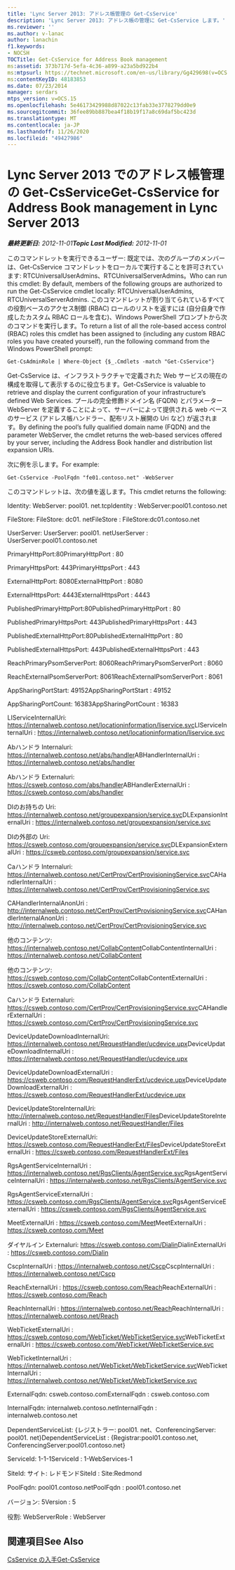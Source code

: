 ```yaml
---
title: 'Lync Server 2013: アドレス帳管理の Get-CsService'
description: 'Lync Server 2013: アドレス帳の管理に Get-CsService します。'
ms.reviewer: ''
ms.author: v-lanac
author: lanachin
f1.keywords:
- NOCSH
TOCTitle: Get-CsService for Address Book management
ms:assetid: 373b717d-5efa-4c36-a899-a23a5bd922b4
ms:mtpsurl: https://technet.microsoft.com/en-us/library/Gg429698(v=OCS.15)
ms:contentKeyID: 48183853
ms.date: 07/23/2014
manager: serdars
mtps_version: v=OCS.15
ms.openlocfilehash: 5e46173429988d87022c13fab33e3778279dd0e9
ms.sourcegitcommit: 36fee89bb887bea4f18b19f17a8c69daf5bc423d
ms.translationtype: MT
ms.contentlocale: ja-JP
ms.lasthandoff: 11/26/2020
ms.locfileid: "49427986"
---
```

# <a name="get-csservice-for-address-book-management-in-lync-server-2013"></a><span data-ttu-id="6bee0-103">Lync Server 2013 でのアドレス帳管理の Get-CsService</span><span class="sxs-lookup"><span data-stu-id="6bee0-103">Get-CsService for Address Book management in Lync Server 2013</span></span>

<div data-xmlns="http://www.w3.org/1999/xhtml">

<div class="topic" data-xmlns="http://www.w3.org/1999/xhtml" data-msxsl="urn:schemas-microsoft-com:xslt" data-cs="https://msdn.microsoft.com/">

<div data-asp="https://msdn2.microsoft.com/asp">



</div>

<div id="mainSection">

<div id="mainBody"><span data-ttu-id="6bee0-104">

<span> </span></span><span class="sxs-lookup"><span data-stu-id="6bee0-104">

<span> </span></span></span>

<span data-ttu-id="6bee0-105">_**最終更新日:** 2012-11-01_</span><span class="sxs-lookup"><span data-stu-id="6bee0-105">_**Topic Last Modified:** 2012-11-01_</span></span>

<span data-ttu-id="6bee0-106">このコマンドレットを実行できるユーザー: 既定では、次のグループのメンバーは、Get-CsService コマンドレットをローカルで実行することを許可されています: RTCUniversalUserAdmins、RTCUniversalServerAdmins。</span><span class="sxs-lookup"><span data-stu-id="6bee0-106">Who can run this cmdlet: By default, members of the following groups are authorized to run the Get-CsService cmdlet locally: RTCUniversalUserAdmins, RTCUniversalServerAdmins.</span></span> <span data-ttu-id="6bee0-107">このコマンドレットが割り当てられているすべての役割ベースのアクセス制御 (RBAC) ロールのリストを返すには (自分自身で作成したカスタム RBAC ロールを含む)、Windows PowerShell プロンプトから次のコマンドを実行します。</span><span class="sxs-lookup"><span data-stu-id="6bee0-107">To return a list of all the role-based access control (RBAC) roles this cmdlet has been assigned to (including any custom RBAC roles you have created yourself), run the following command from the Windows PowerShell prompt:</span></span>

    Get-CsAdminRole | Where-Object {$_.Cmdlets -match "Get-CsService"}

<span data-ttu-id="6bee0-108">Get-CsService は、インフラストラクチャで定義された Web サービスの現在の構成を取得して表示するのに役立ちます。</span><span class="sxs-lookup"><span data-stu-id="6bee0-108">Get-CsService is valuable to retrieve and display the current configuration of your infrastructure’s defined Web Services.</span></span> <span data-ttu-id="6bee0-109">プールの完全修飾ドメイン名 (FQDN) とパラメーター WebServer を定義することによって、サーバーによって提供される web ベースのサービス (アドレス帳ハンドラー、配布リスト展開の Uri など) が返されます。</span><span class="sxs-lookup"><span data-stu-id="6bee0-109">By defining the pool’s fully qualified domain name (FQDN) and the parameter WebServer, the cmdlet returns the web-based services offered by your server, including the Address Book handler and distribution list expansion URIs.</span></span>

<span data-ttu-id="6bee0-110">次に例を示します。</span><span class="sxs-lookup"><span data-stu-id="6bee0-110">For example:</span></span>

    Get-CsService -PoolFqdn "fe01.contoso.net" -WebServer

<span data-ttu-id="6bee0-111">このコマンドレットは、次の値を返します。</span><span class="sxs-lookup"><span data-stu-id="6bee0-111">This cmdlet returns the following:</span></span>

<span data-ttu-id="6bee0-112">Identity: WebServer: pool01. net.tcp</span><span class="sxs-lookup"><span data-stu-id="6bee0-112">Identity : WebServer:pool01.contoso.net</span></span>

<span data-ttu-id="6bee0-113">FileStore: FileStore: dc01. net</span><span class="sxs-lookup"><span data-stu-id="6bee0-113">FileStore : FileStore:dc01.contoso.net</span></span>

<span data-ttu-id="6bee0-114">UserServer: UserServer: pool01. net</span><span class="sxs-lookup"><span data-stu-id="6bee0-114">UserServer : UserServer:pool01.contoso.net</span></span>

<span data-ttu-id="6bee0-115">PrimaryHttpPort:80</span><span class="sxs-lookup"><span data-stu-id="6bee0-115">PrimaryHttpPort : 80</span></span>

<span data-ttu-id="6bee0-116">PrimaryHttpsPort: 443</span><span class="sxs-lookup"><span data-stu-id="6bee0-116">PrimaryHttpsPort : 443</span></span>

<span data-ttu-id="6bee0-117">ExternalHttpPort: 8080</span><span class="sxs-lookup"><span data-stu-id="6bee0-117">ExternalHttpPort : 8080</span></span>

<span data-ttu-id="6bee0-118">ExternalHttpsPort: 4443</span><span class="sxs-lookup"><span data-stu-id="6bee0-118">ExternalHttpsPort : 4443</span></span>

<span data-ttu-id="6bee0-119">PublishedPrimaryHttpPort:80</span><span class="sxs-lookup"><span data-stu-id="6bee0-119">PublishedPrimaryHttpPort : 80</span></span>

<span data-ttu-id="6bee0-120">PublishedPrimaryHttpsPort: 443</span><span class="sxs-lookup"><span data-stu-id="6bee0-120">PublishedPrimaryHttpsPort : 443</span></span>

<span data-ttu-id="6bee0-121">PublishedExternalHttpPort:80</span><span class="sxs-lookup"><span data-stu-id="6bee0-121">PublishedExternalHttpPort : 80</span></span>

<span data-ttu-id="6bee0-122">PublishedExternalHttpsPort: 443</span><span class="sxs-lookup"><span data-stu-id="6bee0-122">PublishedExternalHttpsPort : 443</span></span>

<span data-ttu-id="6bee0-123">ReachPrimaryPsomServerPort: 8060</span><span class="sxs-lookup"><span data-stu-id="6bee0-123">ReachPrimaryPsomServerPort : 8060</span></span>

<span data-ttu-id="6bee0-124">ReachExternalPsomServerPort: 8061</span><span class="sxs-lookup"><span data-stu-id="6bee0-124">ReachExternalPsomServerPort : 8061</span></span>

<span data-ttu-id="6bee0-125">AppSharingPortStart: 49152</span><span class="sxs-lookup"><span data-stu-id="6bee0-125">AppSharingPortStart : 49152</span></span>

<span data-ttu-id="6bee0-126">AppSharingPortCount: 16383</span><span class="sxs-lookup"><span data-stu-id="6bee0-126">AppSharingPortCount : 16383</span></span>

<span data-ttu-id="6bee0-127">LIServiceInternalUri: https://internalweb.contoso.net/locationinformation/liservice.svc</span><span class="sxs-lookup"><span data-stu-id="6bee0-127">LIServiceInternalUri : https://internalweb.contoso.net/locationinformation/liservice.svc</span></span>

<span data-ttu-id="6bee0-128">Abハンドラ Internaluri: https://internalweb.contoso.net/abs/handler</span><span class="sxs-lookup"><span data-stu-id="6bee0-128">ABHandlerInternalUri : https://internalweb.contoso.net/abs/handler</span></span>

<span data-ttu-id="6bee0-129">Abハンドラ Externaluri: https://csweb.contoso.com/abs/handler</span><span class="sxs-lookup"><span data-stu-id="6bee0-129">ABHandlerExternalUri : https://csweb.contoso.com/abs/handler</span></span>

<span data-ttu-id="6bee0-130">Dlのお持ちの Uri: https://internalweb.contoso.net/groupexpansion/service.svc</span><span class="sxs-lookup"><span data-stu-id="6bee0-130">DLExpansionInternalUri : https://internalweb.contoso.net/groupexpansion/service.svc</span></span>

<span data-ttu-id="6bee0-131">Dlの外部の Uri: https://csweb.contoso.com/groupexpansion/service.svc</span><span class="sxs-lookup"><span data-stu-id="6bee0-131">DLExpansionExternalUri : https://csweb.contoso.com/groupexpansion/service.svc</span></span>

<span data-ttu-id="6bee0-132">Caハンドラ Internaluri: https://internalweb.contoso.net/CertProv/CertProvisioningService.svc</span><span class="sxs-lookup"><span data-stu-id="6bee0-132">CAHandlerInternalUri : https://internalweb.contoso.net/CertProv/CertProvisioningService.svc</span></span>

<span data-ttu-id="6bee0-133">CAHandlerInternalAnonUri : http://internalweb.contoso.net/CertProv/CertProvisioningService.svc</span><span class="sxs-lookup"><span data-stu-id="6bee0-133">CAHandlerInternalAnonUri : http://internalweb.contoso.net/CertProv/CertProvisioningService.svc</span></span>

<span data-ttu-id="6bee0-134">他のコンテンツ: https://internalweb.contoso.net/CollabContent</span><span class="sxs-lookup"><span data-stu-id="6bee0-134">CollabContentInternalUri : https://internalweb.contoso.net/CollabContent</span></span>

<span data-ttu-id="6bee0-135">他のコンテンツ: https://csweb.contoso.com/CollabContent</span><span class="sxs-lookup"><span data-stu-id="6bee0-135">CollabContentExternalUri : https://csweb.contoso.com/CollabContent</span></span>

<span data-ttu-id="6bee0-136">Caハンドラ Externaluri: https://csweb.contoso.com/CertProv/CertProvisioningService.svc</span><span class="sxs-lookup"><span data-stu-id="6bee0-136">CAHandlerExternalUri : https://csweb.contoso.com/CertProv/CertProvisioningService.svc</span></span>

<span data-ttu-id="6bee0-137">DeviceUpdateDownloadInternalUri: https://internalweb.contoso.net/RequestHandler/ucdevice.upx</span><span class="sxs-lookup"><span data-stu-id="6bee0-137">DeviceUpdateDownloadInternalUri : https://internalweb.contoso.net/RequestHandler/ucdevice.upx</span></span>

<span data-ttu-id="6bee0-138">DeviceUpdateDownloadExternalUri : https://csweb.contoso.com/RequestHandlerExt/ucdevice.upx</span><span class="sxs-lookup"><span data-stu-id="6bee0-138">DeviceUpdateDownloadExternalUri : https://csweb.contoso.com/RequestHandlerExt/ucdevice.upx</span></span>

<span data-ttu-id="6bee0-139">DeviceUpdateStoreInternalUri: http://internalweb.contoso.net/RequestHandler/Files</span><span class="sxs-lookup"><span data-stu-id="6bee0-139">DeviceUpdateStoreInternalUri : http://internalweb.contoso.net/RequestHandler/Files</span></span>

<span data-ttu-id="6bee0-140">DeviceUpdateStoreExternalUri: https://csweb.contoso.com/RequestHandlerExt/Files</span><span class="sxs-lookup"><span data-stu-id="6bee0-140">DeviceUpdateStoreExternalUri : https://csweb.contoso.com/RequestHandlerExt/Files</span></span>

<span data-ttu-id="6bee0-141">RgsAgentServiceInternalUri : https://internalweb.contoso.net/RgsClients/AgentService.svc</span><span class="sxs-lookup"><span data-stu-id="6bee0-141">RgsAgentServiceInternalUri : https://internalweb.contoso.net/RgsClients/AgentService.svc</span></span>

<span data-ttu-id="6bee0-142">RgsAgentServiceExternalUri : https://csweb.contoso.com/RgsClients/AgentService.svc</span><span class="sxs-lookup"><span data-stu-id="6bee0-142">RgsAgentServiceExternalUri : https://csweb.contoso.com/RgsClients/AgentService.svc</span></span>

<span data-ttu-id="6bee0-143">MeetExternalUri : https://csweb.contoso.com/Meet</span><span class="sxs-lookup"><span data-stu-id="6bee0-143">MeetExternalUri : https://csweb.contoso.com/Meet</span></span>

<span data-ttu-id="6bee0-144">ダイヤルイン Externaluri: https://csweb.contoso.com/Dialin</span><span class="sxs-lookup"><span data-stu-id="6bee0-144">DialinExternalUri : https://csweb.contoso.com/Dialin</span></span>

<span data-ttu-id="6bee0-145">CscpInternalUri : https://internalweb.contoso.net/Cscp</span><span class="sxs-lookup"><span data-stu-id="6bee0-145">CscpInternalUri : https://internalweb.contoso.net/Cscp</span></span>

<span data-ttu-id="6bee0-146">ReachExternalUri : https://csweb.contoso.com/Reach</span><span class="sxs-lookup"><span data-stu-id="6bee0-146">ReachExternalUri : https://csweb.contoso.com/Reach</span></span>

<span data-ttu-id="6bee0-147">ReachInternalUri : https://internalweb.contoso.net/Reach</span><span class="sxs-lookup"><span data-stu-id="6bee0-147">ReachInternalUri : https://internalweb.contoso.net/Reach</span></span>

<span data-ttu-id="6bee0-148">WebTicketExternalUri : https://csweb.contoso.com/WebTicket/WebTicketService.svc</span><span class="sxs-lookup"><span data-stu-id="6bee0-148">WebTicketExternalUri : https://csweb.contoso.com/WebTicket/WebTicketService.svc</span></span>

<span data-ttu-id="6bee0-149">WebTicketInternalUri : https://internalweb.contoso.net/WebTicket/WebTicketService.svc</span><span class="sxs-lookup"><span data-stu-id="6bee0-149">WebTicketInternalUri : https://internalweb.contoso.net/WebTicket/WebTicketService.svc</span></span>

<span data-ttu-id="6bee0-150">ExternalFqdn: csweb.contoso.com</span><span class="sxs-lookup"><span data-stu-id="6bee0-150">ExternalFqdn : csweb.contoso.com</span></span>

<span data-ttu-id="6bee0-151">InternalFqdn: internalweb.contoso.net</span><span class="sxs-lookup"><span data-stu-id="6bee0-151">InternalFqdn : internalweb.contoso.net</span></span>

<span data-ttu-id="6bee0-152">DependentServiceList: {レジストラー: pool01. net、ConferencingServer: pool01. net}</span><span class="sxs-lookup"><span data-stu-id="6bee0-152">DependentServiceList : {Registrar:pool01.contoso.net, ConferencingServer:pool01.contoso.net}</span></span>

<span data-ttu-id="6bee0-153">ServiceId: 1-1-1</span><span class="sxs-lookup"><span data-stu-id="6bee0-153">ServiceId : 1-WebServices-1</span></span>

<span data-ttu-id="6bee0-154">SiteId: サイト: レドモンド</span><span class="sxs-lookup"><span data-stu-id="6bee0-154">SiteId : Site:Redmond</span></span>

<span data-ttu-id="6bee0-155">PoolFqdn: pool01.contoso.net</span><span class="sxs-lookup"><span data-stu-id="6bee0-155">PoolFqdn : pool01.contoso.net</span></span>

<span data-ttu-id="6bee0-156">バージョン: 5</span><span class="sxs-lookup"><span data-stu-id="6bee0-156">Version : 5</span></span>

<span data-ttu-id="6bee0-157">役割: WebServer</span><span class="sxs-lookup"><span data-stu-id="6bee0-157">Role : WebServer</span></span>

<div>

## <a name="see-also"></a><span data-ttu-id="6bee0-158">関連項目</span><span class="sxs-lookup"><span data-stu-id="6bee0-158">See Also</span></span>


[<span data-ttu-id="6bee0-159">CsService の入手</span><span class="sxs-lookup"><span data-stu-id="6bee0-159">Get-CsService</span></span>](https://docs.microsoft.com/powershell/module/skype/Get-CsService)  
  

<span data-ttu-id="6bee0-160"></div>

</div>

<span> </span>

</div>

</div>

</span><span class="sxs-lookup"><span data-stu-id="6bee0-160"></div>

</div>

<span> </span>

</div>

</div>

</span></span></div>


